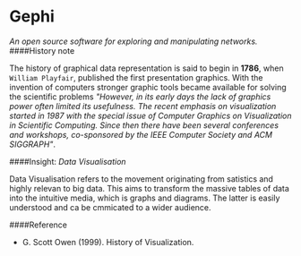 Gephi
=================
*An open source software for exploring and manipulating networks.*
####History note

  The history of graphical data representation is said to begin in **1786**, when `William Playfair`, published the first presentation graphics. With the invention of computers stronger graphic tools became available for solving the scientific problems *"However, in its early days the lack of graphics power often limited its usefulness. The recent emphasis on visualization started in 1987 with the special issue of Computer Graphics on Visualization in Scientific Computing. Since then there have been several conferences and workshops, co-sponsored by the IEEE Computer Society and ACM SIGGRAPH"*. 
  
####Insight: *Data Visualisation* 

  Data Visualisation refers to the movement originating from satistics and highly relevan to big data. This aims to transform the massive tables of data into the intuitive media, which is graphs and diagrams. The latter is easily understood and ca be cmmicated to a wider audience. 
  
####Reference
- G. Scott Owen (1999). History of Visualization.
